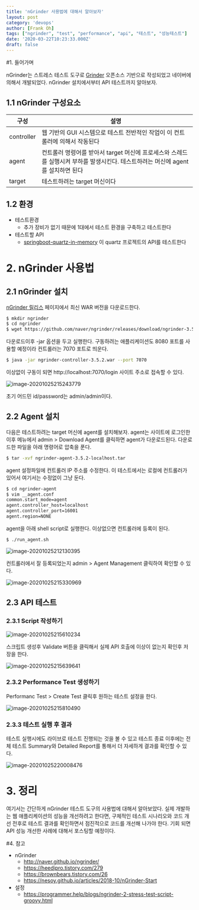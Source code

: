 ```yaml
---
title: 'nGrinder 사용법에 대해서 알아보자'
layout: post
category: 'devops'
author: [Frank Oh]
tags: ["ngrinder", "test", "performance", "api", "테스트", "성능테스트"]
date: '2020-03-22T10:23:33.000Z'
draft: false
---
```

#1. 들어가며

nGrinder는 스트레스 테스트 도구로 [Grinder](http://grinder.sourceforge.net/) 오픈소스 기반으로 작성되었고 네이버에 의해서 개발되었다. nGrinder 설치에서부터 API 테스트까지 알아보자. 

## 1.1 nGrinder 구성요소


| 구성       | 설명                                                         |
| ---------- | ------------------------------------------------------------ |
| controller | 웹 기반의 GUI 시스템으로 테스트 전반적인 작업이 이 컨트롤러에 의해서 작동된다 |
| agent      | 컨트롤러 명령어를 받아서 target 머신에 프로세스와 스레드를 실행시켜 부하를 발생시킨다. 테스트하려는 머신에 agent를 설치하면 된다 |
| target     | 테스트하려는 target 머신이다                                 |



## 1.2 환경

- 테스트환경
  - 추가 장비가 없기 때문에 1대에서 테스트 환경을 구축하고 테스트한다 
- 테스트할 API 
  - [springboot-quartz-in-memory](https://github.com/kenshin579/tutorials-java/tree/master/springboot-quartz-in-memory) 이 quartz 프로젝트의 API를 테스트한다

# 2. nGrinder 사용법

## 2.1 nGrinder 설치

[nGrinder 릴리스](https://github.com/naver/ngrinder/releases) 페이지에서 최신 WAR 버전을 다운로드한다. 

```bash
$ mkdir ngrinder
$ cd ngrinder
$ wget https://github.com/naver/ngrinder/releases/download/ngrinder-3.5.2-20200929/ngrinder-controller-3.5.2.war
```

다운로드이후  -jar 옵션을 두고 실행한다. 구동하려는 애플리케이션도 8080 포트를 사용할 예정이라 컨트롤러는 7070 포트로 띄운다. 

```bash
$ java -jar ngrinder-controller-3.5.2.war --port 7070
```

이상없이 구동이 되면 http://localhost:7070/login 사이트 주소로 접속할 수 있다. 

![image-20201025215243779](images/nGrinder-사용법에-대해서-알아보자/image-20201025215243779.png)

초기 어드민 id/password는 admin/admin이다. 

## 2.2 Agent 설치

다음은 테스트하려는 target 머신에 agent를 설치해보자. agent는 사이트에 로그인한 이후 메뉴에서 admin > Download Agent를 클릭하면 agent가 다운로드된다. 다운로드한 파일을 아래 명령어로 압축을 푼다. 

```bash
$ tar -xvf ngrinder-agent-3.5.2-localhost.tar
```

agent 설정파일에 컨트롤러 IP 주소를 수정한다. 이 테스트에서는 로컬에 컨트롤러가 있어서 여기서는 수정없이 그냥 둔다. 

```bash
$ cd ngrinder-agent
$ vim __agent.conf
common.start_mode=agent
agent.controller_host=localhost
agent.controller_port=16001
agent.region=NONE
```

agent을 아래 shell script로 실행한다. 이상없으면 컨트롤러에 등록이 된다. 

```bash
$ ./run_agent.sh
```

![image-20201025212130395](images/nGrinder-사용법에-대해서-알아보자/image-20201025212130395.png)

컨트롤러에서 잘 등록되었는지 admin > Agent Management 클릭하여 확인할 수 있다. 

![image-20201025215330969](images/nGrinder-사용법에-대해서-알아보자/image-20201025215330969.png)

## 2.3 API 테스트

### 2.3.1 Script 작성하기

![image-20201025215610234](images/nGrinder-사용법에-대해서-알아보자/image-20201025215610234.png)

스크립트 생성후 Validate 버튼을 클릭해서 실제 API 호출에 이상이 없는지 확인후 저장을 한다. 

![image-20201025215639641](images/nGrinder-사용법에-대해서-알아보자/image-20201025215639641.png)

### 2.3.2 Performance Test 생성하기

Performanc Test > Create Test 클릭후 원하는 테스트 설정을 한다. 

![image-20201025215810490](images/nGrinder-사용법에-대해서-알아보자/image-20201025215810490.png)

### 2.3.3 테스트 실행 후 결과

테스트 실행시에도 라이브로 테스트 진행되는 것을 볼 수 있고 테스트 종료 이후에는 전체 테스트 Summary와 Detailed Report를 통해서 더 자세하게 결과를 확인할 수 있다.

![image-20201025220008476](images/nGrinder-사용법에-대해서-알아보자/image-20201025220008476.png)

# 3. 정리

여기서는 간단하게 nGrinder 테스트 도구의 사용법에 대해서 알아보았다. 실제 개발하는 웹 애플리케이션의 성능을 개선하려고 한다면, 구체적인 테스트 시나리오와 코드 개선 전후로 테스트 결과를 확인하면서 점진적으로 코드를 개선해 나가야 한다. 기회 되면 API 성능 개선한 사례에 대해서 포스팅할 예정이다. 


#4. 참고

- nGrinder
	- http://naver.github.io/ngrinder/
  - https://heedipro.tistory.com/279
  - https://brownbears.tistory.com/26
  - https://nesoy.github.io/articles/2018-10/nGrinder-Start
- 설정
	- https://programmer.help/blogs/ngrinder-2-stress-test-script-groovy.html
